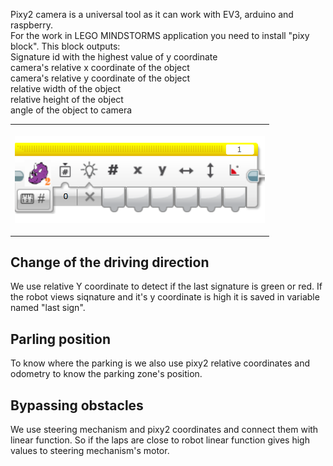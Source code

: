 Pixy2 camera is a universal tool as it can work with EV3, arduino and raspberry. </br>
For the work in LEGO MINDSTORMS application you need to install "pixy block".
This block outputs: </br>
Signature id with the highest value of y coordinate </br>
camera's relative x coordinate of the object </br>
camera's relative y coordinate of the object </br>
relative width of the object </br>
relative height of the object </br>
angle of the object to camera </br>
<table>
<tr>
<th width=400>
  
![Pixy2 block](https://github.com/QZOFlameFE/FE2024_1st_repo_ByFlame/blob/main/Instructions/Obstacle_management/Pixy2block.png)
</th>
</tr>
</table>

## Change of the driving direction
We use relative Y coordinate to detect if the last signature is green or red. If the robot views siqnature and it's y coordinate is high it is saved in variable named "last sign". 
## Parling position
To know where the parking is we also use pixy2 relative coordinates and odometry to know the parking zone's position.
## Bypassing obstacles
We use steering mechanism and pixy2 coordinates and connect them with linear function. So if the laps are close to robot linear function gives high values to steering mechanism's motor. 
